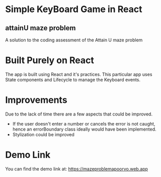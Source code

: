 # Simple KeyBoard Game in React
## attainU maze problem
A solution to the coding assessment of the Attain U maze problem

# Built Purely on React
The app is built using React and it's practices. This particular app uses State components and Lifecycle to manage the Keyboard events. 

# Improvements
Due to the lack of time there are a few aspects that could be improved.
  - If the user doesn't enter a number or cancels the error is not caught, hence an errorBoundary class ideally would have been implemented.
  - Stylization could be improved

# Demo Link
You can find the demo link at: https://mazeproblemapoorvo.web.app
